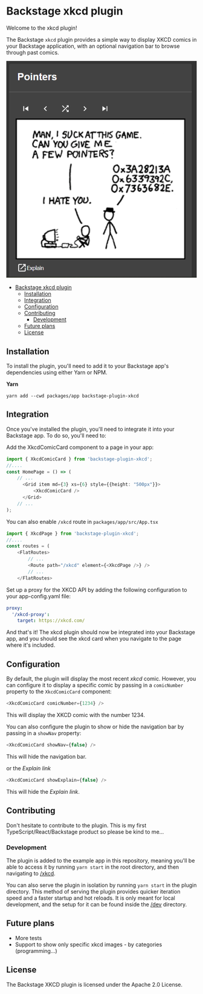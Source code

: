 # Backstage xkcd plugin

Welcome to the xkcd plugin!


The Backstage `xkcd` plugin provides a simple way to display XKCD comics in your Backstage application, with an optional navigation bar to browse through past comics.

![Comic](./docs/images/xkcd-pointers.png)

<!-- TOC -->
* [Backstage xkcd plugin](#backstage-xkcd-plugin)
  * [Installation](#installation)
  * [Integration](#integration)
  * [Configuration](#configuration)
  * [Contributing](#contributing)
    * [Development](#development)
  * [Future plans](#future-plans)
  * [License](#license)
<!-- TOC -->

## Installation
To install the plugin, you'll need to add it to your Backstage app's dependencies using either Yarn or NPM.

**Yarn**
```shell
yarn add --cwd packages/app backstage-plugin-xkcd
```

## Integration
Once you've installed the plugin, you'll need to integrate it into your Backstage app. To do so, you'll need to:

Add the XkcdComicCard component to a page in your app:

```typescript jsx
import { XkcdComicCard } from 'backstage-plugin-xkcd';
//....
const HomePage = () => (
    // ...
      <Grid item md={3} xs={6} style={{height: "500px"}}>
          <XkcdComicCard />
      </Grid>
    // ... 
);
```

You can also enable `/xkcd` route in `packages/app/src/App.tsx`
```typescript jsx
import { XkcdPage } from 'backstage-plugin-xkcd';
//....
const routes = (
    <FlatRoutes>
        // ...
        <Route path="/xkcd" element={<XkcdPage />} />
        // ...
    </FlatRoutes>
```

Set up a proxy for the XKCD API by adding the following configuration to your app-config.yaml file:
```yaml
proxy:
  '/xkcd-proxy':
    target: https://xkcd.com/
```

And that's it! The xkcd plugin should now be integrated into your Backstage app, and you should see the xkcd card when you navigate to the page where it's included.

## Configuration
By default, the plugin will display the most recent _xkcd_ comic. However, you can configure it to display a specific comic by passing in a `comicNumber` property to the `XkcdComicCard` component:
```typescript jsx
<XkcdComicCard comicNumber={1234} />
```
This will display the XKCD comic with the number 1234.

You can also configure the plugin to show or hide the navigation bar by passing in a `showNav` property:

```typescript jsx
<XkcdComicCard showNav={false} />
```
This will hide the navigation bar.

or the _Explain link_

```typescript jsx
<XkcdComicCard showExplain={false} />
```
This will hide the _Explain link_.

## Contributing
Don't hesitate to contribute to the plugin. This is my first TypeScript/React/Backstage product so please be kind to me... 

### Development
The plugin is added to the example app in this repository, meaning you'll be able to access it by running `yarn start` in the root directory, and then navigating to [/xkcd](http://localhost:3000/xkcd).

You can also serve the plugin in isolation by running `yarn start` in the plugin directory.
This method of serving the plugin provides quicker iteration speed and a faster startup and hot reloads.
It is only meant for local development, and the setup for it can be found inside the [/dev](./dev) directory.


## Future plans
- More tests
- Support to show only specific xkcd images - by categories (programming...) 

## License
The Backstage XKCD plugin is licensed under the Apache 2.0 License.

